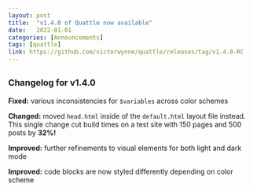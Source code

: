 ```yaml
---
layout: post
title:  "v1.4.0 of Quattle now available"
date:   2022-01-01
categories: [Announcements]
tags: [quattle]
link: https://github.com/victorwynne/quattle/releases/tag/v1.4.0-RC
---
```


## <small>Changelog for v1.4.0</small>

**Fixed:** various inconsistencies for `$variables` across color schemes

**Changed:** moved `head.html` inside of the `default.html` layout file instead. This single change cut build times on a test site with 150 pages and 500 posts by **32%!**

**Improved:** further refinements to visual elements for both light and dark mode

**Improved:** code blocks are now styled differently depending on color scheme
